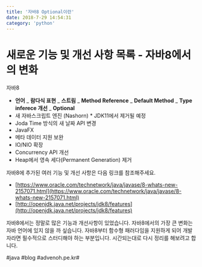 ```yaml
---
title: '자바8 Optional이란'
date: 2018-7-29 14:54:31
category: 'python'
---
```


# 새로운 기능 및 개선 사항 목록 - 자바8에서의 변화

자바8

- **언어**
  _ **람다식 표현**
  _ **스트림**
  _ **Method Reference**
  _ **Default Method**
  _ **Type inferece 개선**
  _ **Optional**
- 새 자바스크립트 엔진 (Nashorn) \* JDK11에서 제거될 예정
- Joda Time 방식의 새 날짜 API 변경
- JavaFX
- 메타 데이터 지원 보완
- IO/NIO 확장
- Concurrency API 개선
- Heap에서 영속 세다(Permanent Generation) 제거

자바8에 추가된 여러 기능 및 개선 사항은 다음 링크를 참조해주세요.

- [https://www.oracle.com/technetwork/java/javase/8-whats-new-2157071.html](https://www.oracle.com/technetwork/java/javase/8-whats-new-2157071.html)
- [http://openjdk.java.net/projects/jdk8/features](http://openjdk.java.net/projects/jdk8/features)

자바8에서는 정말로 많은 기능과 개선사항이 있었습니다. 자바8에서의 가장 큰 변화는 자바 언어에 있지 않을 까 싶습니다. 자바8부터 함수형 패러다임을 지원하게 되어 개발자라면 필수적으로 스터디해야 하는 부분입니다. 시간되는대로 다시 정리를 해보려고 합니다.

#java #blog #advenoh.pe.kr#
